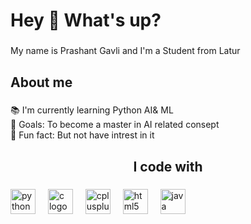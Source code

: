 <h1 align="left">Hey 👋 What's up?</h1>

###

<p align="left">My name is Prashant Gavli and I'm a Student from Latur</p>

###

<h2 align="left">About me</h2>

###

<p align="left">📚 I'm currently learning Python AI& ML<br>🎯 Goals: To become a master in AI related consept<br>🎲 Fun fact: But not have intrest in it</p>

###

<h2 align="center">I code with</h2>

###

<div align="left">
  <img src="https://skillicons.dev/icons?i=py" height="40" alt="python logo"  />
  <img width="12" />
  <img src="https://cdn.jsdelivr.net/gh/devicons/devicon/icons/c/c-original.svg" height="40" alt="c logo"  />
  <img width="12" />
  <img src="https://cdn.jsdelivr.net/gh/devicons/devicon/icons/cplusplus/cplusplus-original.svg" height="40" alt="cplusplus logo"  />
  <img width="12" />
  <img src="https://cdn.jsdelivr.net/gh/devicons/devicon/icons/html5/html5-original.svg" height="40" alt="html5 logo"  />
  <img width="12" />
  <img src="https://cdn.jsdelivr.net/gh/devicons/devicon/icons/java/java-original.svg" height="40" alt="java logo"  />
</div>

###
